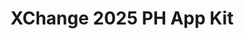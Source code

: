 ---
title: XChange 2025 PH App Kit
redirect_to: https://drive.google.com/drive/folders/1fMFAH8pAG9U_8uhzOTUARMsEAuRza9zc?usp=sharing
redirect_from: 
  - /XChange2025PHAppKit
  - /xchange2025phappkit
---